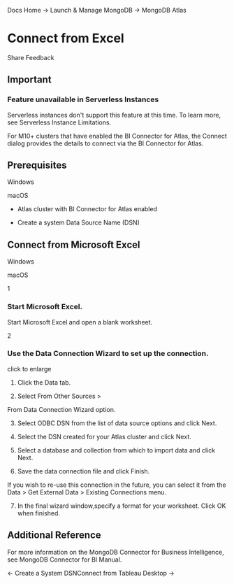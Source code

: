 Docs Home → Launch & Manage MongoDB → MongoDB Atlas

# Connect from Excel

Share Feedback

## Important

### Feature unavailable in Serverless Instances

Serverless instances don't support this feature at this time. To learn more,
see Serverless Instance Limitations.

For M10+ clusters that have enabled the BI Connector for Atlas, the Connect
dialog provides the details to connect via the BI Connector for Atlas.

## Prerequisites

Windows

macOS

  * Atlas cluster with BI Connector for Atlas enabled

  * Create a system Data Source Name (DSN)

## Connect from Microsoft Excel

Windows

macOS

1

### Start Microsoft Excel.

Start Microsoft Excel and open a blank worksheet.

2

### Use the Data Connection Wizard to set up the connection.

click to enlarge

  1. Click the Data tab.

  2. Select From Other Sources >

From Data Connection Wizard option.

  3. Select ODBC DSN from the list of data source options and click Next.

  4. Select the DSN created for your Atlas cluster and click Next.

  5. Select a database and collection from which to import data and click Next.

  6. Save the data connection file and click Finish.

If you wish to re-use this connection in the future, you can select it from
the Data > Get External Data > Existing Connections menu.

  7. In the final wizard window,specify a format for your worksheet. Click OK when finished.

## Additional Reference

For more information on the MongoDB Connector for Business Intelligence, see
MongoDB Connector for BI Manual.

← Create a System DSNConnect from Tableau Desktop →

